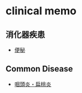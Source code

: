 # clinical memo

## 消化器疾患

* [便秘](./constipation.md)

## Common Disease

* [咽頭炎・扁桃炎](./pharyngitis.md)

